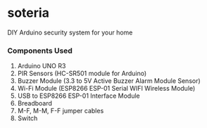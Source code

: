 # soteria
DIY Arduino security system for your home

### Components Used
1. Arduino UNO R3
2. PIR Sensors (HC-SR501 module for Arduino)
3. Buzzer Module (3.3 to 5V Active Buzzer Alarm Module Sensor)
4. Wi-Fi Module (ESP8266 ESP-01 Serial WIFI Wireless Module)
5. USB to ESP8266 ESP-01 Interface Module
6. Breadboard
7. M-F, M-M, F-F jumper cables
8. Switch
